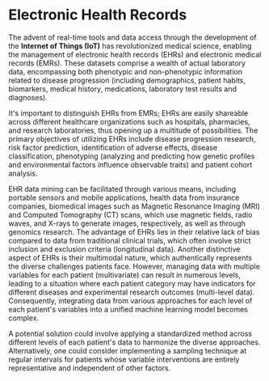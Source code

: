 # Electronic Health Records

The advent of real-time tools and data access through the development of the **Internet of Things (IoT)** has revolutionized medical science, enabling the management of electronic health records (EHRs) 
and electronic medical records (EMRs). 
These datasets comprise a wealth of actual laboratory data, encompassing both phenotypic and non-phenotypic information related to disease progression 
(including demographics, patient habits, biomarkers, medical history, medications, laboratory test results and diagnoses).

It's important to distinguish EHRs from EMRs; EHRs are easily shareable across different healthcare organizations such as hospitals, pharmacies, and research laboratories, 
thus opening up a multitude of possibilities. The primary objectives of utilizing EHRs include disease progression research, risk factor prediction, identification of adverse effects, 
disease classification, phenotyping (analyzing and predicting how genetic profiles and environmental factors influence observable traits) and patient cohort analysis.

EHR data mining can be facilitated through various means, including portable sensors and mobile applications, health data from insurance companies, biomedical images such as 
Magnetic Resonance Imaging (MRI) and Computed Tomography (CT) scans, which use magnetic fields, radio waves, and X-rays to generate images, respectively, as well as through genomics research. 
The advantage of EHRs lies in their relative lack of bias compared to data from traditional clinical trials, which often involve strict inclusion and exclusion criteria (longitudinal data). 
Another distinctive aspect of EHRs is their multimodal nature, which authentically represents the diverse challenges patients face. However, managing data with multiple variables for each patient 
(multivariate) can result in numerous levels, leading to a situation where each patient category may have indicators for different diseases and experimental research outcomes (multi-level data). 
Consequently, integrating data from various approaches for each level of each patient's variables into a unified machine learning model becomes complex.

A potential solution could involve applying a standardized method across different levels of each patient's data to harmonize the diverse approaches.
Alternatively, one could consider implementing a sampling technique at regular intervals for patients whose variable interventions are entirely representative and independent of other factors.
